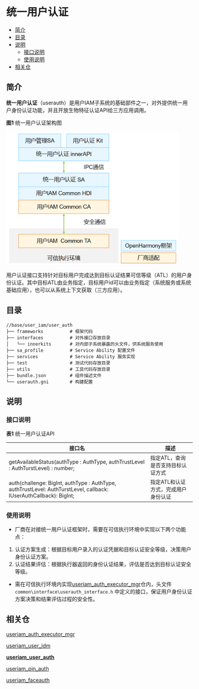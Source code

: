 # 统一用户认证

- [简介](#简介)
- [目录](#目录)
- [说明](#说明)
  - [接口说明](#接口说明)
  - [使用说明](#使用说明)
- [相关仓](#相关仓)


## 简介

**统一用户认证**（userauth）是用户IAM子系统的基础部件之一，对外提供统一用户身份认证功能，并且开放生物特征认证API给三方应用调用。

**图1** 统一用户认证架构图

<img src="figures/统一用户认证架构图.png" alt="统一用户认证架构图" style="zoom:80%;" />



用户认证接口支持针对目标用户完成达到目标认证结果可信等级（ATL）的用户身份认证。其中目标ATL由业务指定，目标用户id可以由业务指定（系统服务或系统基础应用），也可以从系统上下文获取（三方应用）。

## 目录

```undefined
//base/user_iam/user_auth
├── frameworks			# 框架代码
├── interfaces			# 对外接口存放目录
│   └── innerkits		# 对内部子系统暴露的头文件，供系统服务使用
├── sa_profile			# Service Ability 配置文件
├── services			# Service Ability 服务实现
├── test				# 测试代码存放目录
├── utils				# 工具代码存放目录
├── bundle.json			# 组件描述文件
└── userauth.gni		# 构建配置
```


## 说明

### 接口说明

**表1** 统一用户认证API

| 接口名  | 描述                             |
| ------ | -------------------------------- |
| getAvailableStatus(authType : AuthType, authTrustLevel : AuthTurstLevel) : number; | 指定ATL，查询是否支持目标认证方式 |
| auth(challenge: BigInt, authType : AuthType, authTrustLevel: AuthTurstLevel, callback: IUserAuthCallback): BigInt; | 指定ATL和认证方式，完成用户身份认证 |

### 使用说明

- 厂商在对接统一用户认证框架时，需要在可信执行环境中实现以下两个功能点：

1. 认证方案生成：根据目标用户录入的认证凭据和目标认证安全等级，决策用户身份认证方案。
2. 认证结果评估：根据执行器返回的身份认证结果，评估是否达到目标认证安全等级。

- 需在可信执行环境内实现[useriam_auth_executor_mgr](https://gitee.com/openharmony-sig/useriam_coauth)仓内，头文件```common\interface\userauth_interface.h``` 中定义的接口，保证用户身份认证方案决策和结果评估过程的安全性。



## 相关仓

[useriam_auth_executor_mgr](https://gitee.com/openharmony-sig/useriam_coauth)

[useriam_user_idm](https://gitee.com/openharmony-sig/useriam_useridm)

**[useriam_user_auth](https://gitee.com/openharmony-sig/useriam_userauth)**

[useriam_pin_auth](https://gitee.com/openharmony-sig/useriam_pinauth)

[useriam_faceauth](https://gitee.com/openharmony/useriam_faceauth)

